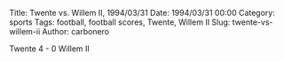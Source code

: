 Title: Twente vs. Willem II, 1994/03/31
Date: 1994/03/31 00:00
Category: sports
Tags: football, football scores, Twente, Willem II
Slug: twente-vs-willem-ii
Author: carbonero


Twente 4 - 0 Willem II

